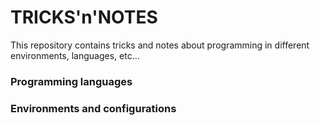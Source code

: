 # TRICKS'n'NOTES

This repository contains tricks and notes about programming in different environments, languages, etc...

### Programming languages

### Environments and configurations

